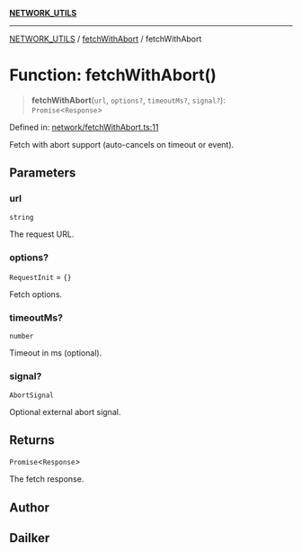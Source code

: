 [**NETWORK_UTILS**](../../README.md)

***

[NETWORK_UTILS](../../README.md) / [fetchWithAbort](../README.md) / fetchWithAbort

# Function: fetchWithAbort()

> **fetchWithAbort**(`url`, `options?`, `timeoutMs?`, `signal?`): `Promise`\<`Response`\>

Defined in: [network/fetchWithAbort.ts:11](https://github.com/dailker/everyutil/blob/7c30ec40bbb398255a9be572db0a537e8bcb9c11/src/network/fetchWithAbort.ts#L11)

Fetch with abort support (auto-cancels on timeout or event).

## Parameters

### url

`string`

The request URL.

### options?

`RequestInit` = `{}`

Fetch options.

### timeoutMs?

`number`

Timeout in ms (optional).

### signal?

`AbortSignal`

Optional external abort signal.

## Returns

`Promise`\<`Response`\>

The fetch response.

## Author

## Dailker
